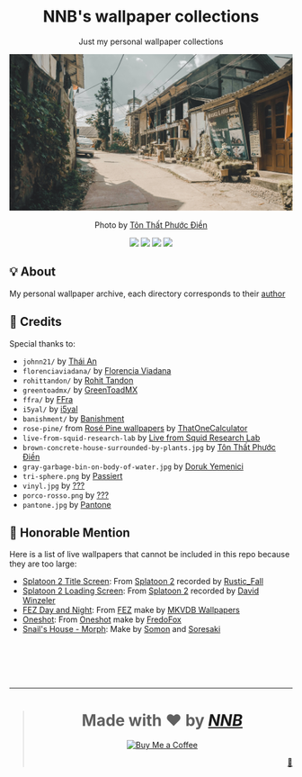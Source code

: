 <h1 align="center">NNB's wallpaper collections</h1>
<p align="center">Just my personal wallpaper collections</p>
<p align="center"><img src="brown-concrete-house-surrounded-by-plants.jpg"></p>
<p align="center">Photo by <a href="https://unsplash.com/@fodyne">Tôn Thất Phước Điền</a></p>
<p align="center"><a href="https://github.com/NNBnh/wallpaper-collections/watchers"><img src="https://img.shields.io/github/watchers/NNBnh/wallpaper-collections?labelColor=585858&color=F7CA88&style=flat-square"></a> <a href="https://github.com/NNBnh/wallpaper-collections/stargazers"><img src="https://img.shields.io/github/stars/NNBnh/wallpaper-collections?labelColor=585858&color=F7CA88&style=flat-square"></a> <a href="https://github.com/NNBnh/wallpaper-collections/network/members"><img src="https://img.shields.io/github/forks/NNBnh/wallpaper-collections?labelColor=585858&color=F7CA88&style=flat-square"></a> <a href="https://github.com/NNBnh/wallpaper-collections/issues"><img src="https://img.shields.io/github/issues/NNBnh/wallpaper-collections?labelColor=585858&color=F7CA88&style=flat-square"></a></p>

## 💡 About
My personal wallpaper archive, each directory corresponds to their [author](#-credits)

## 💌 Credits
Special thanks to:
- `johnn21/` by [Thái An](https://unsplash.com/@johnn21)
- `florenciaviadana/` by [Florencia Viadana](https://unsplash.com/@florenciaviadana)
- `rohittandon/` by [Rohit Tandon](https://unsplash.com/@rohittandon)
- `greentoadmx/` by [GreenToadMX](https://www.deviantart.com/greentoadmx)
- `ffra/` by [FFra](https://www.deviantart.com/ffra)
- `i5yal/` by [i5yal](https://www.deviantart.com/i5yal)
- `banishment/` by [Banishment](https://www.pixiv.net/en/users/23223750)
- `rose-pine/` from [Rosé Pine wallpapers](https://github.com/rose-pine/wallpapers) by [ThatOneCalculator](https://github.com/thatonecalculator)
- `live-from-squid-research-lab` by [Live from Squid Research Lab](https://splatoonus.tumblr.com)
- `brown-concrete-house-surrounded-by-plants.jpg` by [Tôn Thất Phước Điền](https://unsplash.com/@fodyne)
- `gray-garbage-bin-on-body-of-water.jpg` by [Doruk Yemenici](https://unsplash.com/@dorukyemenici)
- `tri-sphere.png` by [Passiert](https://www.deviantart.com/passiert)
- `vinyl.jpg` by [???](https://wallhaven.cc/w/8o7lmo)
- `porco-rosso.png` by [???](https://wallhaven.cc/w/95dd9x)
- `pantone.jpg` by [Pantone](https://wallhaven.cc/w/g8pdpe)

## 📢 Honorable Mention
Here is a list of live wallpapers that cannot be included in this repo because they are too large:
- [Splatoon 2 Title Screen](https://steamcommunity.com/sharedfiles/filedetails/?id=1109085399): From [Splatoon 2](https://splatoon2.nintendo.com) recorded by [Rustic_Fall](https://steamcommunity.com/id/Rustic_Fall/myworkshopfiles)
- [Splatoon 2 Loading Screen](https://www.youtube.com/watch?v=CxYA4KzaY54): From [Splatoon 2](https://splatoon2.nintendo.com) recorded by [David Winzeler](https://www.youtube.com/channel/UCSPdoTmEpPg8DNHhNSztAxQ)
- [FEZ Day and Night](https://www.youtube.com/watch?v=kUyhvOZTlzM): From [FEZ](http://fezgame.com) make by [MKVDB Wallpapers](https://www.youtube.com/channel/UCSl1AMD792cmQeTSZF1oVzg)
- [Oneshot](https://steamcommunity.com/sharedfiles/filedetails/?id=1119883896): From [Oneshot](https://futurecat.itch.io/oneshot) make by [FredoFox](https://steamcommunity.com/id/fredo62630/myworkshopfiles)
- [Snail's House - Morph](https://www.youtube.com/watch?v=EfuFyKrjCSo): Make by [Somon](http://twitter.com/somon_png) and [Soresaki](https://twitter.com/1100_2299)

<br><br><br><br>

---

> <h1 align="center">Made with ❤️ by <a href="https://github.com/NNBnh"><i>NNB</i></a></h1>
>
> <p align="center"><a href="https://www.buymeacoffee.com/nnbnh"><img src="https://img.shields.io/badge/buy_me_a_coffee%20-%23F7CA88.svg?logo=buy-me-a-coffee&logoColor=333333&style=for-the-badge" alt="Buy Me a Coffee"></a></p>
> <p align="right"><a href="https://www.youtube.com/watch?v=S7RgFM7PHLg" title="Easter egg">🥚</a></p>
